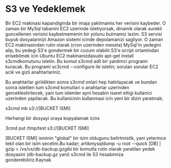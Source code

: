 # S3 ve Yedeklemek

Bir EC2 makinasi kapandiginda bir imaja yakilmamis her verisini
kaybeder. O zaman bir MySql tabanini EC2 uzerinde isletiyorsak,
dinamik olarak surekli guncellenen verisini kaybetmemenin bir yolunu
bulmamiz lazim. S3 servisi buyuk dosyalarinizi Amazon sistemi icinde
depolamanizi sagliyor. O zaman EC2 makinasindan rutin olarak (cron
uzerinden mesela) MySql'in yedegini alip, bu yedegi S3'e gondermek bir
cozum olabilir.S3'e script ortamindan erisebilmek icin Ubuntu EC2
makinanizdasudo apt-get install s3cmdkomutunu isletin. Bu komut s3cmd
adli bir yardimci programi kuracak. Bu programi sc3cmd --configure ile
isletin; sorulan sorular EC2 acik ve gizli anahtarlariniz.

Bu anahtarlar girildikten sonra s3cmd onlari hep hatirlayacak ve
bundan sonra isletilen tum s3cmd komutlari o anahtarlar uzerinden
gerceklestirilecek, yani tum islemler ayni hesabin isaret ettigi
kullanici uzerinden yapilacak. Bu kullanicinin kullanmasi icin yeni
bir dizin yaratmak;

s3cmd mb s3://[BUCKET ISMI]

Herhangi bir dosyayi oraya kopyalamak icins

3cmd put /tmp/test s3://[BUCKET ISMI]

[BUCKET ISMI] isminin "global" bir isim oldugunu belirtmistik, yani
yeterince tekil olan bir isim secelim.Bu kadar; artikmysqldump -u root
--quick [DB] | gzip > /vs/vs/db-backup.gzgibi bir komutla rutin olarak
yaratilan yedek dosyasini (db-backup.gz yani) s3cmd ile S3 hesabimiza
gonderebiliriz.Kaynak




